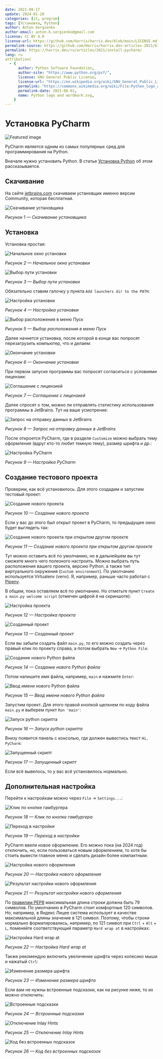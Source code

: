 ```yaml
---
date: 2021-08-17
update: 2024-01-28
categories: [it, program]
tags: [Установка, Python]
author: Anton Sergienko
author-email: anton.b.sergienko@gmail.com
license: CC BY 4.0
license-url: https://github.com/Harrix/harrix.dev/blob/main/LICENSE.md
permalink-source: https://github.com/Harrix/harrix.dev-articles-2021/blob/main/install-pycharm/install-pycharm.md
permalink: https://harrix.dev/ru/articles/2021/install-pycharm/
lang: ru
attributionċ
  - {
      author: Python Software Foundation,
      author-site: "https://www.python.org/psf/",
      license: GNU General Public License,
      license-url: "https://en.wikipedia.org/wiki/GNU_General_Public_License",
      permalink: "https://commons.wikimedia.org/wiki/File:Python_logo_and_wordmark.svg",
      permalink-date: 2021-08-01,
      name: Python logo and wordmark.svg,
    }
---
```


# Установка PyCharm

![Featured image](featured-image.svg)

PyCharm является одним из самых популярных сред для программирования на Python.

Вначале нужно установить Python. В статье [Установка Python](https://github.com/Harrix/harrix.dev-articles-2021/blob/main/install-python/install-python.md)<!-- https://harrix.dev/ru/articles/2021/install-python/ --> об этом рассказывается.

## Скачивание

На сайте [jetbrains.com](https://www.jetbrains.com/pycharm/download/?section=windows) скачиваем установщик именно версии Community, которая бесплатная.

![Скачивание установщика](img/download.png)

_Рисунок 1 — Скачивание установщика_

## Установка

Установка простая:

![Начальное окно установки](img/install_01.png)

_Рисунок 2 — Начальное окно установки_

![Выбор пути установки](img/install_02.png)

_Рисунок 3 — Выбор пути установки_

Обязательно ставим галочку у пункта `Add launchers dir to the PATH`:

![Настройка установки](img/install_03.png)

_Рисунок 4 — Настройка установки_

![Выбор расположения в меню Пуск](img/install_04.png)

_Рисунок 5 — Выбор расположения в меню Пуск_

Далее начнется установка, после которой в конце вас попросят перезагрузить компьютер, что и делаем:

![Окончание установки](img/install_05.png)

_Рисунок 6 — Окончание установки_

При первом запуске программы вас попросят согласиться с условиями лицензии:

![Соглашение с лицензией](img/install_06.png)

_Рисунок 7 — Соглашение с лицензией_

Далее спросят о том, можно ли отправлять статистику использования программы в JetBrains. Тут на ваше усмотрение:

![Запрос на отправку данных в JetBrains](img/install_07.png)

_Рисунок 8 — Запрос на отправку данных в JetBrains_

После откроется PyCharm, где в разделе `Customize` можно выбрать тему оформления (вдруг кто-то любит темную тему), размер шрифта и др.:

![Настройка PyCharm](img/install_08.png)

_Рисунок 9 — Настройка PyCharm_

## Создание тестового проекта

Проверим, как всё установилось. Для этого создадим и запустим тестовый проект:

![Создание нового проекта](img/new-project_01.png)

_Рисунок 10 — Создание нового проекта_

Если у вас до этого был открыт проект в PyCharm, то предыдущее окно будет выглядеть так:

![Создание нового проекта при открытом другом проекте](img/new-project_02.png)

_Рисунок 11 — Создание нового проекта при открытом другом проекте_

Тут можно оставить всё по умолчанию, но в дальнейшем вы тут сможете много чего полезного настроить. Можно выбрать путь расположения вашего проекта, версию Python, а также тип виртуального окружения (`Custom environment`). По умолчанию используется Virtualenv (venv). Я, например, раньше часто работал с [Pipenv](https://pipenv.pypa.io/en/latest/).

В общем, пока оставляем всё по умолчанию. Но отметьте пункт `Create a main.py welcome script` (отмечен цифрой ё на скриншоте):

![Настройка проекта](img/new-project_03.png)

_Рисунок 12 — Настройка проекта_

![Созданный проект](img/new-project_04.png)

_Рисунок 13 — Созданный проект_

Если вы забыли создать файл `main.py`, то его можно создать через правый клик по проекту справа, а потом выбрать `New` → `Python File`:

![Создание нового Python файла](img/new-python-file_01.png)

_Рисунок 14 — Создание нового Python файла_

Потом напишите имя файла, например, `main` и нажмите `Enter`:

![Ввод имени нового Python файла](img/new-python-file_02.png)

_Рисунок 15 — Ввод имени нового Python файла_

Запустим проект. Для этого правой кнопкой щелкнем по коду файла `main.py` и выберем пункт `Run 'main'`:

![Запуск python скрипта](img/run_01.png)

_Рисунок 16 — Запуск python скрипта_

Внизу появится панель с консолью, где должен вывестись текст `Hi, PyCharm`:

![Запущенный скрипт](img/run_02.png)

_Рисунок 17 — Запущенный скрипт_

Если всё вывелось, то у вас всё установилось нормально.

## Дополнительная настройка

Перейти к настройкам можно через `File` → `Settings...`:

![Клик по кнопке гамбургера](img/settings_01.png)

_Рисунок 18 — Клик по кнопке гамбургера_

![Переход в настройки](img/settings_02.png)

_Рисунок 19 — Переход в настройки_

PyCharm ввели новое оформление. Его можно пока (на 2024 год) отключить, но, если пользоваться новым оформлением, то хотя бы стоить вывести главное меню и сделать дизайн более компактным:

![Настройка нового оформления](img/new-ui_01.png)

_Рисунок 20 — Настройка нового оформления_

![Результат настройки нового оформления](img/new-ui_02.png)

_Рисунок 21 — Результат настройки нового оформления_

По [правилам PEP8](https://peps.python.org/pep-0008/#maximum-line-length) максимальная длина строки должна быть 79 символов. По умолчанию в PyCharm стоит комфортные 120 символов. Но, например, в Яндекс Лицее система использует в качестве максимальной длины значение в 121 символ. Поэтому, чтобы строки нормально форматировались, например, по 121 символ при `Ctrl` + `Alt` + `L`, поменяйте соответствующий параметр `Hard wrap at` в настройках:

![Настройка Hard wrap at](img/hard-wrap.png)

_Рисунок 22 — Настройка Hard wrap at_

Также рекомендую включить увеличение шрифта через колесико мыши и нажатый `Ctrl`:

![Изменение размера шрифта](img/change-font-size.png)

_Рисунок 23 — Изменение размера шрифта_

Если вам не нужны встроенные подсказки, как на рисунке ниже, то их можно отключить:

![Встроенные подсказки](img/pycharm-inlay-hints_01.png)

_Рисунок 24 — Встроенные подсказки_

![Отключение Inlay Hints](img/pycharm-inlay-hints_02.png)

_Рисунок 25 — Отключение Inlay Hints_

![Код  без встроенных подсказок](img/pycharm-inlay-hints_03.png)

_Рисунок 26 — Код без встроенных подсказок_
